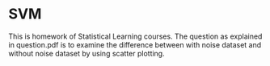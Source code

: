 # SVM

This is homework of Statistical Learning courses. The question as explained in question.pdf is to examine 
the difference between with noise dataset and without noise dataset by using scatter plotting.
